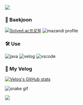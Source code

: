 <img src="https://capsule-render.vercel.app/api?type=waving&color=B3D96C&height=150&section=header&text=jineey's%20Github✨&fontSize=25&fontColor=ffffff&fontAlignY=30" />

### 🌱 Baekjoon
[![Solved.ac프로필](http://mazassumnida.wtf/api/v2/generate_badge?boj=jineey0_0)](https://solved.ac/jineey0_0/)
![mazandi profile](http://mazandi.herokuapp.com/api?handle=jineey0_0&theme=warm)

### 🛠️ Use
![java](https://img.shields.io/badge/Java-ED8B00?style=flat&logo=openjdk&logoColor=white)
![velog](https://img.shields.io/badge/velog-20C997?style=flat&logo=velog&logoColor=white)
![vscode](https://img.shields.io/badge/Made%20for-VSCode-1f425f.svg)

### 🔗 My Velog
[![Velog's GitHub stats](https://velog-readme-stats.vercel.app/api/badge?name=jineey)](https://velog.io/@jineey/posts?tag=baekjoon)

![snake gif](https://github.com/jineey/jineey/blob/output/github-contribution-grid-snake.svg)

<img src="https://capsule-render.vercel.app/api?type=waving&color=B3D96C&height=150&section=footer" />
